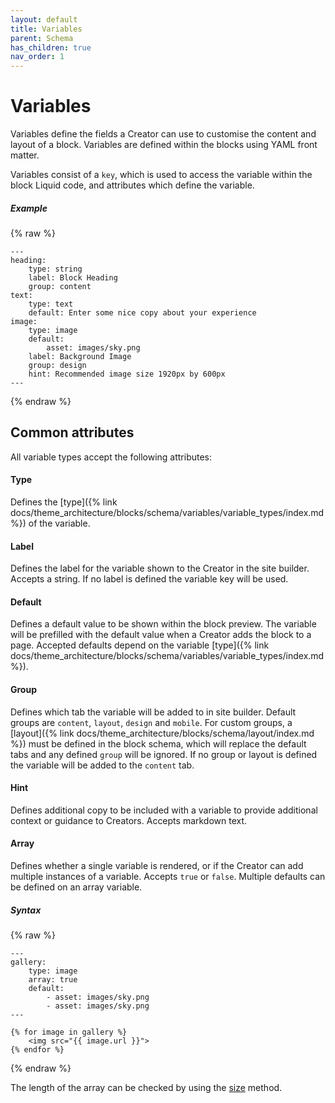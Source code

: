 ```yaml
---
layout: default
title: Variables
parent: Schema
has_children: true
nav_order: 1
---
```


# Variables

Variables define the fields a Creator can use to customise the content and layout of a block. Variables are defined within the blocks using YAML front matter.

Variables consist of a `key`, which is used to access the variable within the block Liquid code, and attributes which define the variable.

##### Example
{% raw %}
```
---
heading:
    type: string
    label: Block Heading
    group: content
text:
    type: text
    default: Enter some nice copy about your experience
image:
    type: image
    default:
        asset: images/sky.png
    label: Background Image
    group: design
    hint: Recommended image size 1920px by 600px
---
```
{% endraw %}

## Common attributes
All variable types accept the following attributes:

#### Type
Defines the [type]({% link docs/theme_architecture/blocks/schema/variables/variable_types/index.md %}) of the variable.

#### Label
Defines the label for the variable shown to the Creator in the site builder. Accepts a string. If no label is defined the variable key will be used.

#### Default
Defines a default value to be shown within the block preview. The variable will be prefilled with the default value when a Creator adds the block to a page. Accepted defaults depend on the variable [type]({% link docs/theme_architecture/blocks/schema/variables/variable_types/index.md %}).

#### Group
Defines which tab the variable will be added to in site builder. Default groups are `content`, `layout`, `design` and `mobile`. For custom groups, a [layout]({% link docs/theme_architecture/blocks/schema/layout/index.md %}) must be defined in the block schema, which will replace the default tabs and any defined `group` will be ignored. If no group or layout is defined the variable will be added to the `content` tab.

#### Hint
Defines additional copy to be included with a variable to provide additional context or guidance to Creators. Accepts markdown text.

#### Array
Defines whether a single variable is rendered, or if the Creator can add multiple instances of a variable. Accepts `true` or `false`. Multiple defaults can be defined on an array variable.

##### Syntax
{% raw %}
```
---
gallery:
    type: image
    array: true
    default:
        - asset: images/sky.png
        - asset: images/sky.png
---

{% for image in gallery %}
    <img src="{{ image.url }}"> 
{% endfor %}
```
{% endraw %}

The length of the array can be checked by using the [size](https://shopify.dev/api/liquid/filters/array-filters#size) method.